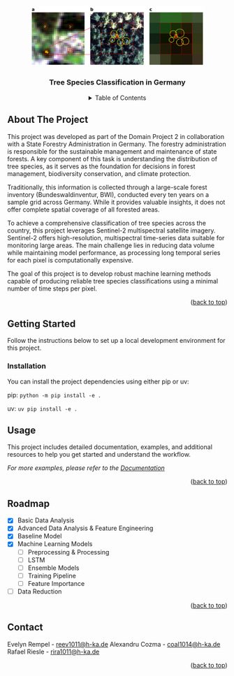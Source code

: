<a id="readme-top"></a>
<br />
<div align="center">
    <img src="doc/assets/images/sentinel.jpg", alt="Logo"  width = 400>
</a>
    <h3 align="center">Tree Species Classification in Germany</h3>

<details>
<summary>Table of Contents</summary>



<ol>
    <li>
    <a href="#about-the-project">About The Project</a>
    </li>
    <li>
    <a href="#getting-started">Getting Started</a>
    <ul>
        <li><a href="#installation">Installation</a></li>
    </ul>
    </li>
    <li><a href="#usage">Usage</a></li>
    <li><a href="#roadmap">Roadmap</a></li>
    <li><a href="#contact">Contact</a></li>
</ol>
</details>

</div>



## About The Project
This project was developed as part of the Domain Project 2 in collaboration with a State Forestry Administration in Germany.
The forestry administration is responsible for the sustainable management and maintenance of state forests. A key component of this task is understanding the distribution of tree species, as it serves as the foundation for decisions in forest management, biodiversity conservation, and climate protection.

Traditionally, this information is collected through a large-scale forest inventory (Bundeswaldinventur, BWI), conducted every ten years on a sample grid across Germany. While it provides valuable insights, it does not offer complete spatial coverage of all forested areas.

To achieve a comprehensive classification of tree species across the country, this project leverages Sentinel-2 multispectral satellite imagery. Sentinel-2 offers high-resolution, multispectral time-series data suitable for monitoring large areas.
The main challenge lies in reducing data volume while maintaining model performance, as processing long temporal series for each pixel is computationally expensive.

The goal of this project is to develop robust machine learning methods capable of producing reliable tree species classifications using a minimal number of time steps per pixel.


<p align="right">(<a href="#readme-top">back to top</a>)</p>


## Getting Started

Follow the instructions below to set up a local development environment for this project.

### Installation

You can install the project dependencies using either pip or uv:

pip: ```python -m pip install -e .```

uv: ```uv pip install -e .```


## Usage

This project includes detailed documentation, examples, and additional resources to help you get started and understand the workflow.

_For more examples, please refer to the [Documentation](doc/index.md)_

<p align="right">(<a href="#readme-top">back to top</a>)</p>


## Roadmap

- [x] Basic Data Analysis
- [x] Advanced Data Analysis & Feature Engineering
- [x] Baseline Model
- [x] Machine Learning Models
    - [ ] Preprocessing & Processing
    - [ ] LSTM
    - [ ] Ensemble Models
    - [ ] Training Pipeline
    - [ ] Feature Importance
- [ ] Data Reduction
<p align="right">(<a href="#readme-top">back to top</a>)</p>

## Contact
Evelyn Rempel - reev1011@h-ka.de
Alexandru Cozma - coal1014@h-ka.de
Rafael Riesle - rira1011@h-ka.de

<p align="right">(<a href="#readme-top">back to top</a>)</p>